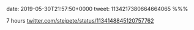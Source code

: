date: 2019-05-30T21:57:50+0000
tweet: 1134217380664664065
%%%

7 hours [twitter.com/steipete/status/1134148845120757762](https://twitter.com/steipete/status/1134148845120757762)
